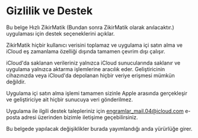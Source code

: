 # Gizlilik ve Destek
Bu belge Hızlı ZikirMatik (Bundan sonra ZikirMatik olarak anılacaktır.) uygulaması için destek seçeneklerini açıklar.

ZikirMatik hiçbir kullanıcı verisini toplamaz ve uygulama içi satın alma ve iCloud eş zamanlama özelliği dışında tamamen çevrim dışı çalışır.

iCloud'da saklanan verileriniz yalnızca iCloud sunucularında saklanır ve uygulama yalnızca aktarma işlemlerine aracılık eder. Geliştiricinin cihazınızda veya iCloud'da depolanan hiçbir veriye erişmesi mümkün değildir.

Uygulama içi satın alma işlemi tamamen sizinle Apple arasında gerçekleşir ve geliştiriciye ait hiçbir sunucuya veri gönderilmez.

Uygulama ile ilgili destek talepleriniz için [engramlar_mail.04@icloud.com](mailto:engramlar_mail.04@icloud.com) e-posta adresi üzerinden bizimle iletişime geçebilirsiniz.

Bu belgede yapılacak değişiklikler burada yayımlandığı anda yürürlüğe girer.
